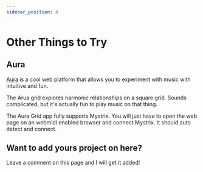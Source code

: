 ```yaml
---
sidebar_position: 4
---
```


# Other Things to Try

## Aura

[Aura](https://aura.town) is a cool web platform that allows you to experiment with music with intuitive and fun.

The Arua grid explores harmonic relationships on a square grid. Sounds complicated, but it's actually fun to play music on that thing. 

The Aura Grid app fully supports Mystrix. You will just have to open the web page on an webmidi enabled browser and connect Mystrix. It should auto detect and connect.

## Want to add yours project on here?

Leave a comment on this page and I will get it added!